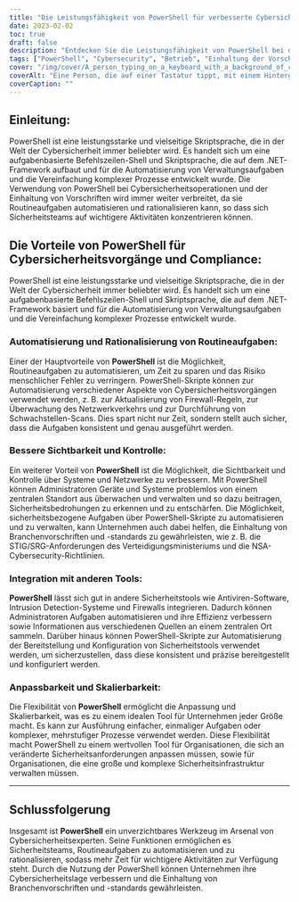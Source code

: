 ```yaml
---
title: "Die Leistungsfähigkeit von PowerShell für verbesserte Cybersicherheitsabläufe und Compliance"
date: 2023-02-02
toc: true
draft: false
description: "Entdecken Sie die Leistungsfähigkeit von PowerShell bei der Verbesserung von Cybersicherheitsvorgängen und der Einhaltung von Branchenstandards durch Automatisierung und optimierte Prozesse."
tags: ["PowerShell", "Cybersecurity", "Betrieb", "Einhaltung der Vorschriften", "Automatisierung", "STIG SRG-Anforderungen", "NSACyber-Leitfaden", "Windows Systems", "Blue-Team-Verteidigung", "Skripte", "Werkzeuge", "C Sharp-Projekte"]
cover: "/img/cover/A_person_typing_on_a_keyboard_with_a_background_of_computer.png"
coverAlt: "Eine Person, die auf einer Tastatur tippt, mit einem Hintergrund aus Computerservern und Netzwerkkabeln, der die Verwendung von PowerShell für Cybersicherheitsvorgänge und Compliance darstellt."
coverCaption: ""
---
```


## Einleitung:

PowerShell ist eine leistungsstarke und vielseitige Skriptsprache, die in der Welt der Cybersicherheit immer beliebter wird. Es handelt sich um eine aufgabenbasierte Befehlszeilen-Shell und Skriptsprache, die auf dem .NET-Framework aufbaut und für die Automatisierung von Verwaltungsaufgaben und die Vereinfachung komplexer Prozesse entwickelt wurde. Die Verwendung von PowerShell bei Cybersicherheitsoperationen und der Einhaltung von Vorschriften wird immer weiter verbreitet, da sie Routineaufgaben automatisieren und rationalisieren kann, so dass sich Sicherheitsteams auf wichtigere Aktivitäten konzentrieren können.

## Die Vorteile von PowerShell für Cybersicherheitsvorgänge und Compliance:

PowerShell ist eine leistungsstarke und vielseitige Skriptsprache, die in der Welt der Cybersicherheit immer beliebter wird. Es handelt sich um eine aufgabenbasierte Befehlszeilen-Shell und Skriptsprache, die auf dem .NET-Framework basiert und für die Automatisierung von Verwaltungsaufgaben und die Vereinfachung komplexer Prozesse entwickelt wurde.

### Automatisierung und Rationalisierung von Routineaufgaben:

Einer der Hauptvorteile von **PowerShell** ist die Möglichkeit, Routineaufgaben zu automatisieren, um Zeit zu sparen und das Risiko menschlicher Fehler zu verringern. PowerShell-Skripte können zur Automatisierung verschiedener Aspekte von Cybersicherheitsvorgängen verwendet werden, z. B. zur Aktualisierung von Firewall-Regeln, zur Überwachung des Netzwerkverkehrs und zur Durchführung von Schwachstellen-Scans. Dies spart nicht nur Zeit, sondern stellt auch sicher, dass die Aufgaben konsistent und genau ausgeführt werden.

### Bessere Sichtbarkeit und Kontrolle:

Ein weiterer Vorteil von **PowerShell** ist die Möglichkeit, die Sichtbarkeit und Kontrolle über Systeme und Netzwerke zu verbessern. Mit PowerShell können Administratoren Geräte und Systeme problemlos von einem zentralen Standort aus überwachen und verwalten und so dazu beitragen, Sicherheitsbedrohungen zu erkennen und zu entschärfen. Die Möglichkeit, sicherheitsbezogene Aufgaben über PowerShell-Skripte zu automatisieren und zu verwalten, kann Unternehmen auch dabei helfen, die Einhaltung von Branchenvorschriften und -standards zu gewährleisten, wie z. B. die STIG/SRG-Anforderungen des Verteidigungsministeriums und die NSA-Cybersecurity-Richtlinien.

### Integration mit anderen Tools:

**PowerShell** lässt sich gut in andere Sicherheitstools wie Antiviren-Software, Intrusion Detection-Systeme und Firewalls integrieren. Dadurch können Administratoren Aufgaben automatisieren und ihre Effizienz verbessern sowie Informationen aus verschiedenen Quellen an einem zentralen Ort sammeln. Darüber hinaus können PowerShell-Skripte zur Automatisierung der Bereitstellung und Konfiguration von Sicherheitstools verwendet werden, um sicherzustellen, dass diese konsistent und präzise bereitgestellt und konfiguriert werden.

### Anpassbarkeit und Skalierbarkeit:

Die Flexibilität von **PowerShell** ermöglicht die Anpassung und Skalierbarkeit, was es zu einem idealen Tool für Unternehmen jeder Größe macht. Es kann zur Ausführung einfacher, einmaliger Aufgaben oder komplexer, mehrstufiger Prozesse verwendet werden. Diese Flexibilität macht PowerShell zu einem wertvollen Tool für Organisationen, die sich an veränderte Sicherheitsanforderungen anpassen müssen, sowie für Organisationen, die eine große und komplexe Sicherheitsinfrastruktur verwalten müssen.

________

## Schlussfolgerung

Insgesamt ist **PowerShell** ein unverzichtbares Werkzeug im Arsenal von Cybersicherheitsexperten. Seine Funktionen ermöglichen es Sicherheitsteams, Routineaufgaben zu automatisieren und zu rationalisieren, sodass mehr Zeit für wichtigere Aktivitäten zur Verfügung steht. Durch die Nutzung der PowerShell können Unternehmen ihre Cybersicherheitslage verbessern und die Einhaltung von Branchenvorschriften und -standards gewährleisten.
